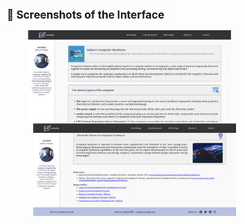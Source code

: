 ## 📸 Screenshots of the Interface

<p align="center">
  <img src="./1.png" alt="Interface 1" width="400" style="margin-right: 20px;" />
  <img src="./2.png" alt="Interface 2" width="400" />
</p>
